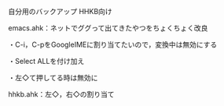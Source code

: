 自分用のバックアップ
HHKB向け

emacs.ahk：ネットでググって出てきたやつをちょくちょく改良

・C-i，C-pをGoogleIMEに割り当てたいので，変換中は無効にする

・Select ALLを付け加え

・左◇て押してる時は無効に

hhkb.ahk：左◇，右◇の割り当て

